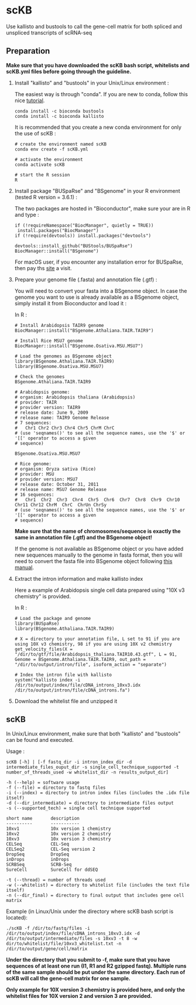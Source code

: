 # scKB
Use kallisto and bustools to call the gene-cell matrix for both spliced and unspliced transcripts of scRNA-seq

## Preparation

**Make sure that you have downloaded the scKB bash script, whitelists and scKB.yml files before going through the guideline.**

1. Install "kallisto" and "bustools" in your Unix/Linux environment :
   
   The easiest way is through "conda". If you are new to conda, follow this nice [tutorial](https://www.digitalocean.com/community/tutorials/how-to-install-anaconda-on-ubuntu-18-04-quickstart). 
   ```
   conda install -c bioconda bustools
   conda install -c bioconda kallisto
   ```
   It is recommended that you create a new conda environment for only the use of scKB :
   ```
   # create the environment named scKB
   conda env create -f scKB.yml
   
   # activate the environment
   conda activate scKB
   
   # start the R session
   R
   ```
2. Install package "BUSpaRse" and "BSgenome" in your R environment (tested R version = 3.6.1) :
   
   The two packages are hosted in "Bioconductor", make sure your are in R and type :
   
   ```
   if (!requireNamespace("BiocManager", quietly = TRUE))
    install.packages("BiocManager")
   if (!require(devtools)) install.packages("devtools")
   
   devtools::install_github("BUStools/BUSpaRse")
   BiocManager::install("BSgenome")
   ```
   For macOS user, if you encounter any installation error for BUSpaRse, then pay ths [site](https://github.com/BUStools/BUSpaRse) a visit.
   
3. Prepare your genome file (.fasta) and annotation file (.gtf) :

   You will need to convert your fasta into a BSgenome object. In case the genome you want to use is already available as a BSgenome object, simply install it from Bioconductor and load it :
   
   In R :
   
   ```
   # Install Arabidopsis TAIR9 genome
   BiocManager::install("BSgenome.Athaliana.TAIR.TAIR9")
   
   # Install Rice MSU7 genome
   BiocManager::install("BSgenome.Osativa.MSU.MSU7")
   
   # Load the genomes as BSgenome object
   library(BSgenome.Athaliana.TAIR.TAIR9)
   library(BSgenome.Osativa.MSU.MSU7)
   
   # Check the genomes
   BSgenome.Athaliana.TAIR.TAIR9
   
   # Arabidopsis genome:
   # organism: Arabidopsis thaliana (Arabidopsis)
   # provider: TAIR
   # provider version: TAIR9
   # release date: June 9, 2009
   # release name: TAIR9 Genome Release
   # 7 sequences:
   #   Chr1 Chr2 Chr3 Chr4 Chr5 ChrM ChrC                                                                 
   # (use 'seqnames()' to see all the sequence names, use the '$' or '[[' operator to access a given
   # sequence)
   
   BSgenome.Osativa.MSU.MSU7
   
   # Rice genome:
   # organism: Oryza sativa (Rice)
   # provider: MSU
   # provider version: MSU7
   # release date: October 31, 2011
   # release name: MSU7 Genome Release
   # 16 sequences:
   #   Chr1  Chr2  Chr3  Chr4  Chr5  Chr6  Chr7  Chr8  Chr9  Chr10 Chr11 Chr12 ChrM  ChrC  ChrUn ChrSy      
   # (use 'seqnames()' to see all the sequence names, use the '$' or '[[' operator to access a given
   # sequence)
   ```
   **Make sure that the name of chromosomes/sequence is exactly the same in annotation file (.gtf) and the BSgenome object!** 

   If the genome is not available as BSgenome object or you have added new sequences manually to the genome in fasta format, then you will need to convert the fasta file into BSgenome object following [this manual](https://bioconductor.org/packages/release/bioc/vignettes/BSgenome/inst/doc/BSgenomeForge.pdf).
   
4. Extract the intron information and make kallisto index
   
   Here a example of Arabidopsis single cell data prepared using "10X v3 chemistry" is provided.
   
   In R :
   ```
   # Load the package and genome
   library(BUSpaRse)
   library(BSgenome.Athaliana.TAIR.TAIR9)
   
   # X = directory to your annotation file, L set to 91 if you are using 10X v3 chemistry, 98 if you are using 10X v2 chemistry
   get_velocity_files(X = "/dir/to/gtf/file/Arabidopsis_thaliana.TAIR10.43.gtf", L = 91, Genome = BSgenome.Athaliana.TAIR.TAIR9, out_path = "/dir/to/output/intron/file", isoform_action = "separate")
   
   # Index the intron file with kallisto
   system("kallisto index -i /dir/to/output/index/file/cDNA_introns_10xv3.idx /dir/to/output/intron/file/cDNA_introns.fa")
   ```
5. Download the whitelist file and unzipped it

## scKB

 In Unix/Linux environment, make sure that both "kallisto" and "bustools" can be found and executed.
 
 Usage :
 
 ```
scKB [-h] | [-f fastq_dir -i intron_index_dir -d intermediate_files_ouput_dir -s single_cell_technique_supported -t number_of_threads_used -w whitelist_dir -n results_output_dir]

-h (--help) = software usage
-f (--file) = directory to fastq files
-i (--index) = directory to intron index files (includes the .idx file itself)
-d (--dir_intermediate) = directory to intermediate files output
-s (--supported_tech) = single cell technique supported

short name       description
----------       -----------
10xv1            10x version 1 chemistry
10xv2            10x version 2 chemistry
10xv3            10x version 3 chemistry
CELSeq           CEL-Seq
CELSeq2          CEL-Seq version 2
DropSeq          DropSeq
inDrops          inDrops
SCRBSeq          SCRB-Seq
SureCell         SureCell for ddSEQ

-t (--thread) = number of threads used
-w (--whitelist) = directory to whitelist file (includes the text file itself)
-n (--dir_final) = directory to final output that includes gene cell matrix
 ```
Example (in Linux/Unix under the directory where scKB bash script is located):

```
./scKB -f /dir/to/fastq/files -i /dir/to/output/index/file/cDNA_introns_10xv3.idx -d /dir/to/output/intermediate/files -s 10xv3 -t 8 -w dir/to/whitelist/file/10xv3_whitelist.txt -n /dir/to/output/gene/cell/matrix
```

**Under the directory that you submit to -f, make sure that you have sequences of at least one run (I1, R1 and R2 gzipped fastq). Multiple runs of the same sample should be put under the same directory. Each run of scKB will call the gene-cell matrix for one sample.**

**Only example for 10X version 3 chemistry is provided here, and only the whitelist files for 10X version 2 and version 3 are provided.**




